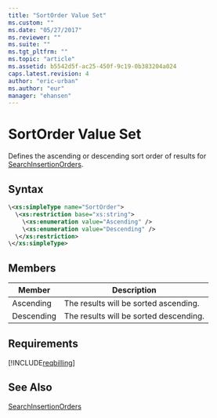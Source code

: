 ```yaml
---
title: "SortOrder Value Set"
ms.custom: ""
ms.date: "05/27/2017"
ms.reviewer: ""
ms.suite: ""
ms.tgt_pltfrm: ""
ms.topic: "article"
ms.assetid: b5542d5f-ac25-450f-9c19-0b383204a024
caps.latest.revision: 4
author: "eric-urban"
ms.author: "eur"
manager: "ehansen"
---
```

# SortOrder Value Set
Defines the ascending or descending sort order of results for [SearchInsertionOrders](../billing-api/searchinsertionorders-service-operation.md).

## Syntax

```xml
\<xs:simpleType name="SortOrder">
  \<xs:restriction base="xs:string">
    \<xs:enumeration value="Ascending" />
    \<xs:enumeration value="Descending" />
  \</xs:restriction>
\</xs:simpleType>
```

## Members

|Member|Description|
|----------|---------------|
|Ascending|The results will be sorted ascending.|
|Descending|The results will be sorted descending.|

## Requirements
[!INCLUDE[reqbilling](../billing-api/includes/reqbilling.md)]
## See Also
[SearchInsertionOrders](../billing-api/searchinsertionorders-service-operation.md)

